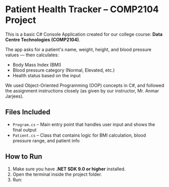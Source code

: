 # Patient Health Tracker – COMP2104 Project

This is a basic C# Console Application created for our college course: **Data Centre Technologies (COMP2104)**.

The app asks for a patient's name, weight, height, and blood pressure values — then calculates:
- Body Mass Index (BMI)
- Blood pressure category (Normal, Elevated, etc.)
- Health status based on the input

We used Object-Oriented Programming (OOP) concepts in C#, and followed the assignment instructions closely (as given by our instructor, Mr. Anmar Jarjees).

## Files Included

- `Program.cs` – Main entry point that handles user input and shows the final output
- `Patient.cs` – Class that contains logic for BMI calculation, blood pressure range, and patient info

## How to Run

1. Make sure you have **.NET SDK 9.0 or higher** installed.
2. Open the terminal inside the project folder.
3. Run:


